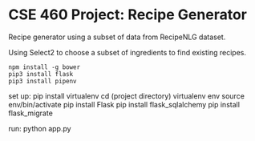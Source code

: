 # CSE 460 Project: Recipe Generator
Recipe generator using a subset of data from RecipeNLG dataset. 

Using Select2 to choose a subset of ingredients to find existing recipes.
```
npm install -g bower
pip3 install flask
pip3 install pipenv
```


set up:
pip install virtualenv
cd (project directory)
virtualenv env
source env/bin/activate
pip install Flask
pip install flask_sqlalchemy
pip install flask_migrate

run:
python app.py
